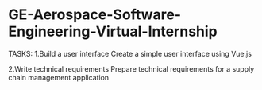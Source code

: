 # GE-Aerospace-Software-Engineering-Virtual-Internship

TASKS:
1.Build a user interface
  Create a simple user interface using Vue.js

2.Write technical requirements
    Prepare technical requirements for a supply chain management application

